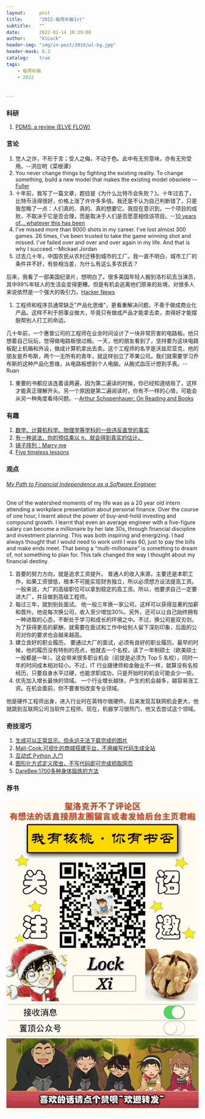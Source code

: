 ```yaml
---
layout:     post
title:      "2022-每周补脑1st"
subtitle:   ""
date:       2022-01-14 18:29:00
author:     "XiLock"
header-img: "img/in-post/2018/wl-bg.jpg"
header-mask: 0.3
catalog:    true
tags:
    - 每周补脑
    - 2022


---
```


### 科研
1. [PDMS: a review (ELVE FLOW)](https://www.elveflow.com/microfluidic-reviews/general-microfluidics/the-polydimethylsiloxane-pdms-and-microfluidics/)

### 言论
1. 觉人之诈，不形于言；受人之侮，不动于色。此中有无穷意味，亦有无穷受用。--洪应明《菜根谭》
1. You never change things by fighting the existing reality. To change something, build a new model that makes the existing model obsolete -- [Fuller](https://news.ycombinator.com/item?id=29441945)
1. 十年前，我写了一篇文章，题目是《为什么比特币会失败？》。十年过去了，比特币活得很好，价格上涨了许许多多倍。我还是不认为自己判断错了，只是我忽略了一点：人们真的、真的、真的想要它。我现在意识到，一个项目的成败，不取决于它是否合理，而是取决于人们是否愿意相信该项目。--[10 years of... whatever this has been](https://apenwarr.ca/log/20211117)
1. I've missed more than 9000 shots in my career. I've lost almost 300 games. 26 times, I've been trusted to take the game winning shot and missed. I've failed over and over and over again in my life. And that is why I succeed.--Mickael Jordan
1. 过去几十年，中国农民从农村迁移到城市的工厂。我一直不明白，城市工厂的条件并不好，有些相当差，为什么有这么多农民去？

后来，我看了一部美国纪录片，想明白了。很多美国年轻人搬到洛杉矶去当演员，其中99%年轻人的生活会变得更糟，但是有机会逃离他们原来的处境，对很多人来说依然是一个强大的吸引力。[Hacker News](https://news.ycombinator.com/item?id=29341991)
1. 工程师和程序员通常缺乏"产品化思维"，更看重解决问题，不善于做成商业化产品。这样不利于把事业做大，毕竟只有做成产品才能拿去卖，卖得好才能摆脱帮别人打工的命运。

几十年前，一个惠普公司的工程师在业余时间设计了一块非常厉害的电路板。他只想着自己玩玩，觉得做电路板很过瘾。一天，他的朋友看到了，坚持要为这块电路板配上机箱和外设，做成计算机拿出去卖。这个工程师的名字是沃兹尼亚克，他的朋友是乔布斯，两个一无所有的青年，就这样创立了苹果公司。我们就需要学习乔布斯的这种产品化思维，从电路板想到个人电脑，从腕式血压计想到手表。--Ruan
1. 重要的书都应该连着读两遍，因为第二遍读的时候，你已经知道结局了，这样才能真正理解开头。另一个原因是第二遍阅读时，你有不一样的心情，可能会从另一种角度看待问题。--[Arthur Schopenhauer: On Reading and Books](https://fs.blog/schopenhauer-on-reading/)


### 有趣
1. [数学、计算机科学、物理学等学科的一些违反直觉的事实](https://axisofordinary.substack.com/p/the-most-counterintuitive-facts-in)
1. [有一种说法，你的预估乘以 π，就会得到真实的估计。](https://web.archive.org/web/20170603123809/http://www.tuicool.com:80/articles/7niyym)
1. [镜子阵列：Marry me](https://github.com/bencbartlett/3D-printed-mirror-array)
1. [Five timeless lessons](https://www.productlessons.xyz//article/timeless-lessons-amazon-unbound-book)

### 观点
###### [My Path to Financial Independence as a Software Engineer](https://software.rajivprab.com/2021/12/26/my-path-to-financial-independence-as-a-software-engineer/)
One of the watershed moments of my life was as a 20 year old intern attending a workplace presentation about personal finance. Over the course of one hour, I learnt about the power of buy-and-hold investing and compound growth. I learnt that even an average engineer with a five-figure salary can become a millionaire by her late 30s, through financial discipline and investment planning. This was both inspiring and energizing. I had always thought that I would need to work until I was 60, just to pay the bills and make ends meet. That being a “multi-millionaire” is something to dream of, not something to plan for. This talk changed the way I thought about my financial destiny.
1. 首要的努力方向，就是追求工资提升。 普通人的收入来源，主要还是本职工作，如果工资很低，根本不可能实现财务独立，所以必须想方设法提高工资。一般来说，大厂的高级职位可以拿到稳定的高工资。所以，他要求自己一定要进大厂，并且做到高级工程师。
2. 每过三年，就到别处面试。 他一般三年换一家公司，这样可以获得显著的加薪和晋升。他说每次换公司，收入至少增加30%。另外，还可以让自己始终拥有一种进取的心态，不断处于学习和成长的环境之中。不过，换公司是双刃剑，为了获得更高的薪酬，就需要在面试和工作中给别人留下深刻印象，后面的公司对你的要求也会越来越高。
3. 建立良好的职业履历。 要通过大厂的面试，必须有良好的职业履历。最早的时候，他的履历没有特别的亮点，他就去一个名校，读了一年制硕士（欧美硕士一般都是一年）。这会带来很多职业机会（前提是必须为 Top 5 名校），同时一年的时间成本相对较小。不过，IT 行业跟律师和金融业不一样，就算没有名校经历，只要自身水平过硬，也能求职成功，只是开始时的机会可能会少一些。
4. 优先加入增长最快的领域。 一个行业增长越快，产生的机会越多，越容易涨工资。在机会面前，你不要害怕改变专业领域。

他是硬件工程师出身，进入行业时在英特尔做硬件。后来发现互联网机会更大，他就跳到互联网公司当软件工程师。现在，机器学习很热门，他又去尝试这个领域。

### 奇技淫巧
1. [生成可以正常显示、但永远无法下载完成的图片](https://youcantdownloadthisimage.online/)
1. [Mall-Cook:可视化的商城搭建平台，不用编写代码生成全站](https://github.com/wangyuan389/mall-cook)
1. [互动式 Python 入门](https://futurecoder.io/)
1. [图形化方式定义爬虫，不写代码即可完成抓取网页](https://github.com/ssssssss-team/spider-flow)
1. [DareBee:1700多种身体锻炼的方法](https://darebee.com/workouts.html)

### 荐书


![](/img/wc-tail.GIF)
